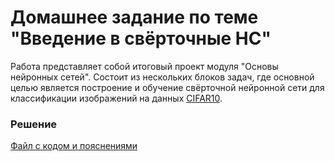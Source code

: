 # Домашнее задание по теме "Введение в свёрточные НС"

Работа представляет собой итоговый проект модуля "Основы нейронных сетей". Состоит из нескольких блоков задач, где основной целью является построение и обучение свёрточной нейронной сети для классификации изображений на данных [CIFAR10](https://www.tensorflow.org/api_docs/python/tf/keras/datasets/cifar10/load_data).

### Решение
[Файл с кодом и пояснениями](/Projects/04_Basics_of_neural_networks/Introduction_to_Convolutional_NNs/Solution.ipynb)

